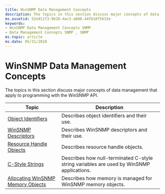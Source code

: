 ```yaml
---
title: WinSNMP Data Management Concepts
description: The topics in this section discuss major concepts of data management that apply to programming with the WinSNMP API.
ms.assetid: 52e911f3-9b28-4ac3-a080-44fb18f5633e
keywords:
- WinSNMP Data Management Concepts SNMP
- Data Management Concepts SNMP , SNMP
ms.topic: article
ms.date: 05/31/2018
---
```


# WinSNMP Data Management Concepts

The topics in this section discuss major concepts of data management that apply to programming with the WinSNMP API.



| Topic                                                                      | Description                                                                              |
|----------------------------------------------------------------------------|------------------------------------------------------------------------------------------|
| [Object Identifiers](object-identifiers.md)                               | Describes object identifiers and their use.                                              |
| [WinSNMP Descriptors](winsnmp-descriptors.md)                             | Describes WinSNMP descriptors and their use.                                             |
| [Resource Handle Objects](resource-handle-objects.md)                     | Describes resource handle objects.                                                       |
| [C-Style Strings](c-style-strings.md)                                     | Describes how null-terminated C-style string variables are used by WinSNMP applications. |
| [Allocating WinSNMP Memory Objects](allocating-winsnmp-memory-objects.md) | Describes how memory is managed for WinSNMP memory objects.                              |



 

 

 




